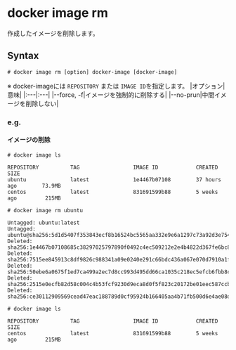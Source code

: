 # docker image rm
作成したイメージを削除します。
## Syntax
```
# docker image rm [option] docker-image [docker-image]
```
※ docker-imageには `REPOSITORY` または `IMAGE ID`を指定します。
|オプション|意味|
|:---|:---|
|--force, -f|イメージを強制的に削除する|
|--no-prun|中間イメージを削除しない|
### e.g.
#### イメージの削除
```
# docker image ls
```
```
REPOSITORY          TAG                 IMAGE ID            CREATED             SIZE
ubuntu              latest              1e4467b07108        37 hours ago        73.9MB
centos              latest              831691599b88        5 weeks ago         215MB
```
```
# docker image rm ubuntu
```
```
Untagged: ubuntu:latest
Untagged: ubuntu@sha256:5d1d5407f353843ecf8b16524bc5565aa332e9e6a1297c73a92d3e754b8a636d
Deleted: sha256:1e4467b07108685c38297025797890f0492c4ec509212e2e4b4822d367fe6bc8
Deleted: sha256:7515ee845913c8df9826c988341a09e0240e291c66bdc436a067e070d7910a1f
Deleted: sha256:50ebe6a0675f1ed7ca499a2ec7d8cc993d495dd66ca1035c218ec5efcb6fbb8c
Deleted: sha256:2515e0ecfb82d58c004c4b53fcf9230d9eca8d0f5f823c20172be01eec587ccb
Deleted: sha256:ce30112909569cead47eac188789d0cf95924b166405aa4b71fb500d6e4ae08d
```
```
# docker image ls
```
```
REPOSITORY          TAG                 IMAGE ID            CREATED             SIZE
centos              latest              831691599b88        5 weeks ago         215MB
```

